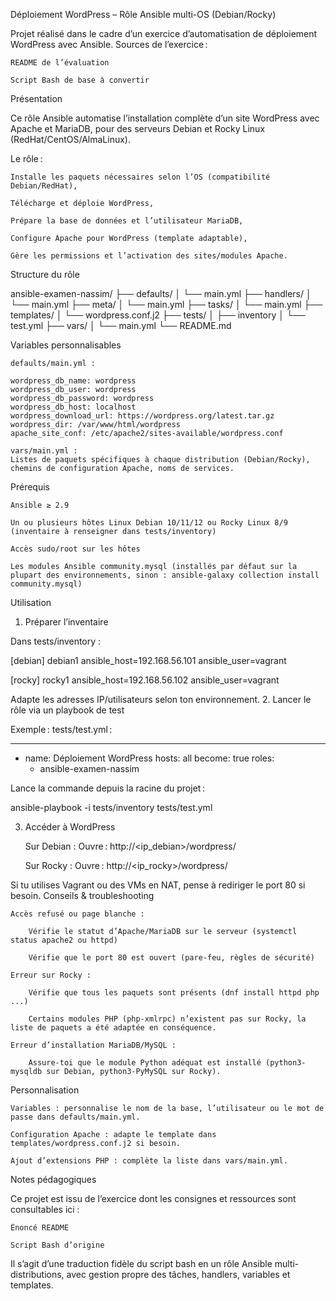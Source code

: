 Déploiement WordPress – Rôle Ansible multi-OS (Debian/Rocky)

Projet réalisé dans le cadre d’un exercice d’automatisation de déploiement WordPress avec Ansible.
Sources de l’exercice :

    README de l’évaluation

    Script Bash de base à convertir

Présentation

Ce rôle Ansible automatise l’installation complète d’un site WordPress avec Apache et MariaDB,
pour des serveurs Debian et Rocky Linux (RedHat/CentOS/AlmaLinux).

Le rôle :

    Installe les paquets nécessaires selon l’OS (compatibilité Debian/RedHat),

    Télécharge et déploie WordPress,

    Prépare la base de données et l’utilisateur MariaDB,

    Configure Apache pour WordPress (template adaptable),

    Gère les permissions et l’activation des sites/modules Apache.

Structure du rôle

ansible-examen-nassim/
├── defaults/
│   └── main.yml
├── handlers/
│   └── main.yml
├── meta/
│   └── main.yml
├── tasks/
│   └── main.yml
├── templates/
│   └── wordpress.conf.j2
├── tests/
│   ├── inventory
│   └── test.yml
├── vars/
│   └── main.yml
└── README.md

Variables personnalisables

    defaults/main.yml :

    wordpress_db_name: wordpress
    wordpress_db_user: wordpress
    wordpress_db_password: wordpress
    wordpress_db_host: localhost
    wordpress_download_url: https://wordpress.org/latest.tar.gz
    wordpress_dir: /var/www/html/wordpress
    apache_site_conf: /etc/apache2/sites-available/wordpress.conf

    vars/main.yml :
    Listes de paquets spécifiques à chaque distribution (Debian/Rocky),
    chemins de configuration Apache, noms de services.

Prérequis

    Ansible ≥ 2.9

    Un ou plusieurs hôtes Linux Debian 10/11/12 ou Rocky Linux 8/9 (inventaire à renseigner dans tests/inventory)

    Accès sudo/root sur les hôtes

    Les modules Ansible community.mysql (installés par défaut sur la plupart des environnements, sinon : ansible-galaxy collection install community.mysql)

Utilisation
1. Préparer l’inventaire

Dans tests/inventory :

[debian]
debian1 ansible_host=192.168.56.101 ansible_user=vagrant

[rocky]
rocky1 ansible_host=192.168.56.102 ansible_user=vagrant

Adapte les adresses IP/utilisateurs selon ton environnement.
2. Lancer le rôle via un playbook de test

Exemple : tests/test.yml :

---
- name: Déploiement WordPress
  hosts: all
  become: true
  roles:
    - ansible-examen-nassim

Lance la commande depuis la racine du projet :

ansible-playbook -i tests/inventory tests/test.yml

3. Accéder à WordPress

    Sur Debian :
    Ouvre : http://<ip_debian>/wordpress/

    Sur Rocky :
    Ouvre : http://<ip_rocky>/wordpress/

Si tu utilises Vagrant ou des VMs en NAT, pense à rediriger le port 80 si besoin.
Conseils & troubleshooting

    Accès refusé ou page blanche :

        Vérifie le statut d’Apache/MariaDB sur le serveur (systemctl status apache2 ou httpd)

        Vérifie que le port 80 est ouvert (pare-feu, règles de sécurité)

    Erreur sur Rocky :

        Vérifie que tous les paquets sont présents (dnf install httpd php ...)

        Certains modules PHP (php-xmlrpc) n’existent pas sur Rocky, la liste de paquets a été adaptée en conséquence.

    Erreur d’installation MariaDB/MySQL :

        Assure-toi que le module Python adéquat est installé (python3-mysqldb sur Debian, python3-PyMySQL sur Rocky).

Personnalisation

    Variables : personnalise le nom de la base, l’utilisateur ou le mot de passe dans defaults/main.yml.

    Configuration Apache : adapte le template dans templates/wordpress.conf.j2 si besoin.

    Ajout d’extensions PHP : complète la liste dans vars/main.yml.

Notes pédagogiques

Ce projet est issu de l’exercice dont les consignes et ressources sont consultables ici :

    Énoncé README

    Script Bash d’origine

Il s’agit d’une traduction fidèle du script bash en un rôle Ansible multi-distributions, avec gestion propre des tâches, handlers, variables et templates.